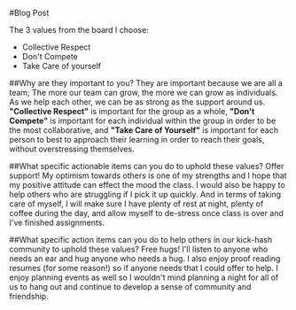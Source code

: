 #Blog Post

The 3 values from the board I choose:

- Collective Respect
- Don't Compete
- Take Care of yourself

##Why are they important to you?
They are important because we are all a team; The more our team can grow, the more we can grow as individuals. As we help each other, we can be as strong as the support around us. __"Collective Respect"__ is important for the group as a whole, __"Don't Compete"__ is important for each individual within the group in order to be the most collaborative, and __"Take Care of Yourself"__ is important for each person to best to approach their learning in order to reach their goals, without overstressing themselves.


##What specific actionable items can you do to uphold these values?
Offer support! My optimism towards others is one of my strengths and I hope that my positive attitude can effect the mood the class. I would also be happy to help others who are struggling if I pick it up quickly. And in terms of taking care of myself, I will make sure I have plenty of rest at night, plenty of coffee during the day, and allow myself to de-stress once class is over and I've finished assignments. 

##What specific action items can you do to help others in our kick-hash community to uphold these values?
Free hugs! I'll listen to anyone who needs an ear and hug anyone who needs a hug. I also enjoy proof reading resumes (for some reason!) so if anyone needs that I could offer to help. I enjoy planning events as well so I wouldn't mind planning a night for all of us to hang out and continue to develop a sense of community and friendship.